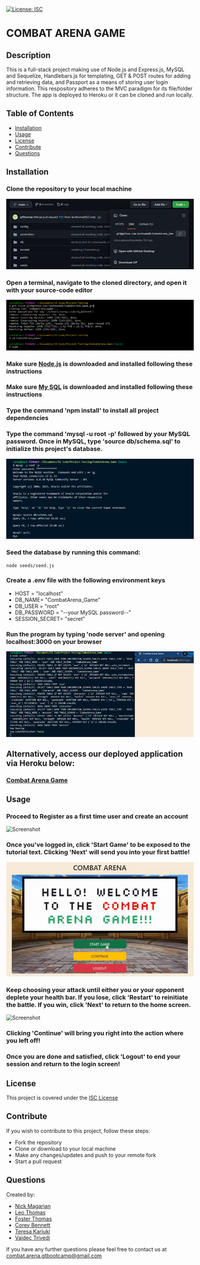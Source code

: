 [![License: ISC](https://img.shields.io/badge/License-ISC-blue.svg)](https://opensource.org/licenses/ISC)

# COMBAT ARENA GAME

## Description

This is a full-stack project making use of Node.js and Express.js, MySQL and Sequelize, Handlebars.js for templating, GET & POST routes for adding and retrieving data, and Passport as a means of storing user login information. This respository adheres to the MVC paradigm for its file/folder structure. The app is deployed to Heroku or it can be cloned and run locally.

## Table of Contents

* [Installation](#installation)
* [Usage](#usage)
* [License](#license)
* [Contribute](#contribute)
* [Questions](#questions)

## Installation

### Clone the repository to your local machine
![Screenshot](./public/images/combatreadme1.png)
### Open a terminal, navigate to the cloned directory, and open it with your source-code editor
![Screenshot](./public/images/combatreadme2.png)
### Make sure [Node.js](https://coding-boot-camp.github.io/full-stack/nodejs/how-to-install-nodejs) is downloaded and installed following these instructions
### Make sure [My SQL](https://coding-boot-camp.github.io/full-stack/mysql/mysql-installation-guide) is downloaded and installed following these instructions
### Type the command 'npm install' to install all project dependencies
### Type the command 'mysql -u root -p' followed by your MySQL password. Once in MySQL, type 'source db/schema.sql' to initialize this project's database.
![Screenshot](./public/images/combatreadme3.png)
### Seed the database by running this command:
    node seeds/seed.js
### Create a .env file with the following environment keys
* HOST = "localhost"
* DB_NAME= "CombatArena_Game"
* DB_USER = "root"
* DB_PASSWORD = "--your MySQL password--"
* SESSION_SECRET= "secret"
### Run the program by typing 'node server' and opening localhost:3000 on your browser
![Screenshot](./public/images/combatreadme4.png)
## Alternatively, access our deployed application via Heroku below:
### [Combat Arena Game](https://combat-arena-game.herokuapp.com/)

## Usage

### Proceed to Register as a first time user and create an account
![Screenshot](./public/images/combatgif1.gif)
### Once you've logged in, click 'Start Game' to be exposed to the tutorial text. Clicking 'Next' will send you into your first battle!
![Screenshot](./public/images/combatgif2.gif)
### Keep choosing your attack until either you or your opponent deplete your health bar. If you lose, click 'Restart' to reinitiate the battle. If you win, click 'Next' to return to the home screen.
![Screenshot](./public/images/combatgif3.gif)
### Clicking 'Continue' will bring you right into the action where you left off!
### Once you are done and satisfied, click 'Logout' to end your session and return to the login screen!

## License

This project is covered under the [ISC License](https://opensource.org/licenses/ISC)

## Contribute

If you wish to contribute to this project, follow these steps:

- Fork the repository
- Clone or download to your local machine
- Make any changes/updates and push to your remote fork
- Start a pull request

## Questions

Created by:
* [Nick Magarian](https://github.com/NickMagarian)
* [Leo Thomas](https://github.com/leothoma88)
* [Foster Thomas](https://github.com/pfthomas)
* [Corey Bennett](https://github.com/CWheelsRun)
* [Teresa Kariuki](https://github.com/kariukit)
* [Vaidec Trivedi](https://github.com/tvaidic)
  
If you have any further questions please feel free to contact us at [combat.arena.gtbootcamp@gmail.com](combat.arena.gtbootcamp@gmail.com)